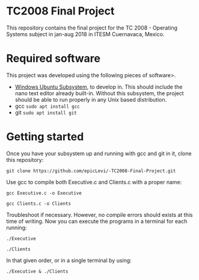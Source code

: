 # TC2008 Final Project

This repository contains the final project for the TC 2008 - Operating Systems subject in jan-aug 2018 in ITESM Cuernavaca, Mexico. 

# Required software
This project was developed using the following pieces of software>.
*  [Windows Ubuntu Subsystem](https://www.microsoft.com/es-mx/store/p/ubuntu/9nblggh4msv6), to develop in. This should include the nano text editor already built-in. Without this subsystem, the project should be able to run properly in any Unix based distribution.
* gcc ``sudo apt install gcc``
* git ``sudo apt install git``

# Getting started
Once you have your subsystem up and running with gcc and git in it, clone this repository:

``git clone https://github.com/epicLevi/-TC2008-Final-Project.git``

Use gcc to compile both Executive.c and Clients.c with a proper name:

``gcc Executive.c -o Executive``

``gcc Clients.c -o Clients``

Troubleshoot if necessary. However, no compile errors should exists at this time of writing. Now you can execute the programs in a terminal for each running:

``./Executive``

``./Clients``

In that given order, or in a single terminal by using:

``./Executive & ./Clients``

